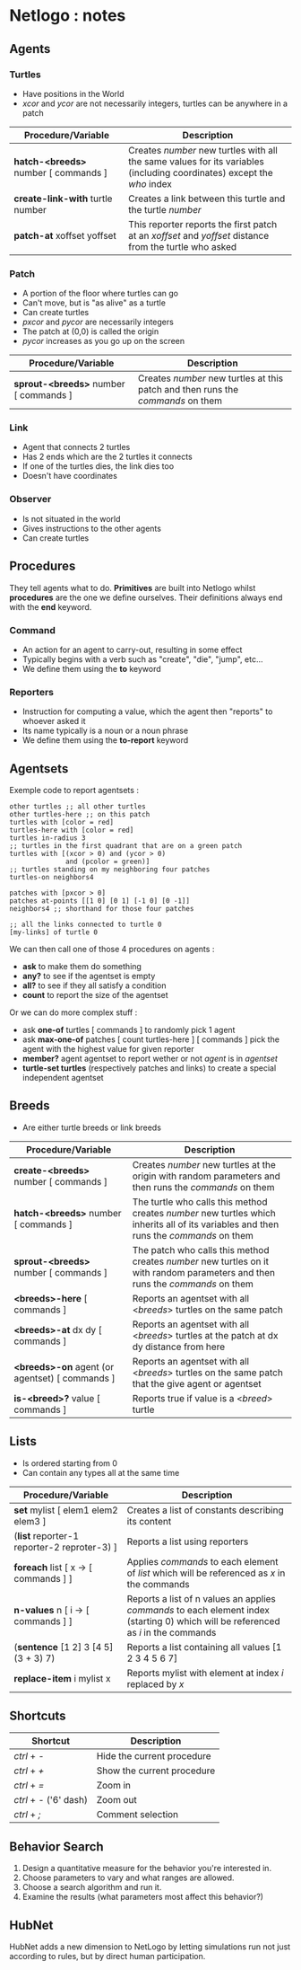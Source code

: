 # Netlogo : notes

## Agents

### Turtles

* Have positions in the World
* *xcor* and *ycor* are not necessarily integers, turtles can be anywhere in a patch

|  Procedure/Variable | Description |
|  --------- | ----------- |
|  **hatch-\<breeds\>** number \[ commands \] | Creates *number* new turtles with all the same values for its variables (including coordinates) except the *who* index |
|  **create-link-with** turtle number | Creates a link between this turtle and the turtle *number* |
|  **patch-at** xoffset yoffset | This reporter reports the first patch at an *xoffset* and *yoffset* distance from the turtle who asked |

### Patch

* A portion of the floor where turtles can go
* Can't move, but is "as alive" as a turtle
* Can create turtles
* *pxcor* and *pycor* are necessarily integers
* The patch at (0,0) is called the origin
* *pycor* increases as you go up on the screen

|  Procedure/Variable | Description |
|  --------- | ----------- |
|  **sprout-\<breeds\>** number \[ commands \] | Creates *number* new turtles at this patch and then runs the *commands* on them|

### Link

* Agent that connects 2 turtles
* Has 2 ends which are the 2 turtles it connects
* If one of the turtles dies, the link dies too
* Doesn't have coordinates

### Observer

* Is not situated in the world
* Gives instructions to the other agents
* Can create turtles

## Procedures

They tell agents what to do. **Primitives** are built into Netlogo whilst **procedures** are the one we define ourselves. Their definitions always end with the **end** keyword.

### Command

* An action for an agent to carry-out, resulting in some effect
* Typically begins with a verb such as "create", "die", "jump", etc...
* We define them using the **to** keyword


### Reporters

* Instruction for computing a value, which the agent then "reports" to whoever asked it
* Its name typically is a noun or a noun phrase
* We define them using the **to-report** keyword

## Agentsets

Exemple code to report agentsets :
```
other turtles ;; all other turtles
other turtles-here ;; on this patch
turtles with [color = red]
turtles-here with [color = red]
turtles in-radius 3
;; turtles in the first quadrant that are on a green patch
turtles with [(xcor > 0) and (ycor > 0)
              and (pcolor = green)]
;; turtles standing on my neighboring four patches
turtles-on neighbors4

patches with [pxcor > 0]
patches at-points [[1 0] [0 1] [-1 0] [0 -1]]
neighbors4 ;; shorthand for those four patches

;; all the links connected to turtle 0
[my-links] of turtle 0
```
We can then call one of those 4 procedures on agents :
  * **ask** to make them do something
  * **any?** to see if the agentset is empty
  * **all?** to see if they all satisfy a condition
  * **count** to report the size of the agentset <br/>

Or we can do more complex stuff :

  * ask **one-of** turtles \[ commands \] to randomly pick 1 agent
  * ask **max-one-of** patches \[ count turtles-here \] \[ commands \] pick the agent with the highest value for given reporter
  * **member?** agent agentset to report wether or not *agent* is in *agentset*
  * **turtle-set turtles** (respectively patches and links) to create a special independent agentset

##  Breeds

* Are either turtle breeds or link breeds

|  Procedure/Variable | Description |
|  --------- | ----------- |
|  **create-\<breeds\>** number \[ commands \] | Creates *number* new turtles at the origin with random parameters and then runs the *commands* on them |
|  **hatch-\<breeds\>** number \[ commands \] | The turtle who calls this method creates *number* new turtles which inherits all of its variables and then runs the *commands* on them |
|  **sprout-\<breeds\>** number \[ commands \] | The patch who calls this method creates *number* new turtles on it with random parameters and then runs the *commands* on them |
|  **\<breeds\>-here** \[ commands \] | Reports an agentset with all \<*breeds*\> turtles on the same patch |
|  **\<breeds\>-at** dx dy \[ commands \] | Reports an agentset with all \<*breeds*\> turtles at the patch at dx dy distance from here |
|  **\<breeds\>-on** agent (or agentset) \[ commands \] | Reports an agentset with all \<*breeds*\> turtles on the same patch that the give agent or agentset |
|  **is-\<breed\>?** value \[ commands \] | Reports true if value is a \<*breed*\> turtle |

## Lists

* Is ordered starting from 0
* Can contain any types all at the same time

|  Procedure/Variable | Description |
|  --------- | ----------- |
| **set** mylist \[ elem1 elem2 elem3 \] | Creates a list of constants describing its content |
| (**list** reporter-1 reporter-2 reproter-3) \] | Reports a list using reporters |
| **foreach** list \[ x -> \[ commands \] \] | Applies *commands* to each element of *list* which will be referenced as *x* in the commands |
| **n-values** n \[ i -> \[ commands \] \] | Reports a list of n values an applies *commands* to each element index (starting 0) which will be referenced as *i* in the commands |
| (**sentence** \[1 2\] 3 \[4 5\] (3 + 3) 7) | Reports a list containing all values \[1 2 3 4 5 6 7\] |
| **replace-item** i mylist x | Reports mylist with element at index *i* replaced by *x* |


## Shortcuts

| Shortcut | Description |
|  --------- | ----------- |
| *ctrl* + *-* | Hide the current procedure |
| *ctrl* + *+* | Show the current procedure |
| *ctrl* + *=* | Zoom in |
| *ctrl* + *-* ('6' dash) | Zoom out |
| *ctrl* + *;* |  Comment selection |


## Behavior Search

1. Design a quantitative measure for the behavior you're interested in.
2. Choose parameters to vary and what ranges are allowed.
3. Choose a search algorithm and run it.
4. Examine the results (what parameters most affect this behavior?)

## HubNet

HubNet adds a new dimension to NetLogo by letting simulations run not just according to rules, but by direct human participation.


